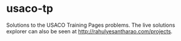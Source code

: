 # usaco-tp
Solutions to the USACO Training Pages problems.
The live solutions explorer can also be seen at http://rahulyesantharao.com/projects.
